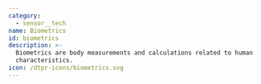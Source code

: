 ```yaml
---
category:
  - sensor__tech
name: Biometrics
id: biometrics
description: >-
  Biometrics are body measurements and calculations related to human
  characteristics.
icon: /dtpr-icons/biometrics.svg
---
```


